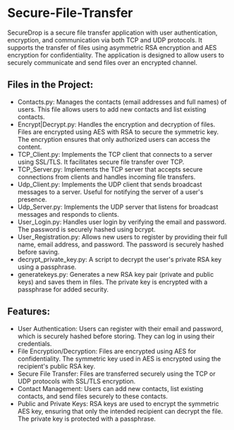 # Secure-File-Transfer
SecureDrop is a secure file transfer application with user authentication, encryption, and communication via both TCP and UDP protocols. It supports the transfer of files using asymmetric RSA encryption and AES encryption for confidentiality. The application is designed to allow users to securely communicate and send files over an encrypted channel.

## Files in the Project:
* Contacts.py: Manages the contacts (email addresses and full names) of users. This file allows users to add new contacts and list existing contacts.
* Encrypt|Decrypt.py: Handles the encryption and decryption of files. Files are encrypted using AES with RSA to secure the symmetric key. The encryption ensures that only authorized users can access the content.
* TCP_Client.py: Implements the TCP client that connects to a server using SSL/TLS. It facilitates secure file transfer over TCP.
* TCP_Server.py: Implements the TCP server that accepts secure connections from clients and handles incoming file transfers.
* Udp_Client.py: Implements the UDP client that sends broadcast messages to a server. Useful for notifying the server of a user's presence.
* Udp_Server.py: Implements the UDP server that listens for broadcast messages and responds to clients.
* User_Login.py: Handles user login by verifying the email and password. The password is securely hashed using bcrypt.
* User_Registration.py: Allows new users to register by providing their full name, email address, and password. The password is securely hashed before saving.
* decrypt_private_key.py: A script to decrypt the user's private RSA key using a passphrase.
* generatekeys.py: Generates a new RSA key pair (private and public keys) and saves them in files. The private key is encrypted with a passphrase for added security.

 ## Features:
* User Authentication: Users can register with their email and password, which is securely hashed before storing. They can log in using their credentials.
* File Encryption/Decryption: Files are encrypted using AES for confidentiality. The symmetric key used in AES is encrypted using the recipient's public RSA key.
* Secure File Transfer: Files are transferred securely using the TCP or UDP protocols with SSL/TLS encryption.
* Contact Management: Users can add new contacts, list existing contacts, and send files securely to these contacts.
* Public and Private Keys: RSA keys are used to encrypt the symmetric AES key, ensuring that only the intended recipient can decrypt the file. The private key is protected with a passphrase.
